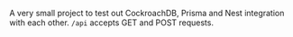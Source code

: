 A very small project to test out CockroachDB, Prisma and Nest integration with each other.
`/api` accepts GET and POST requests.